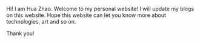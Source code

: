 Hi! I am Hua Zhao. Welcome to my personal website! I will update my blogs on this website. Hope this website can let you know more about technologies, art and so on. 

Thank you!
